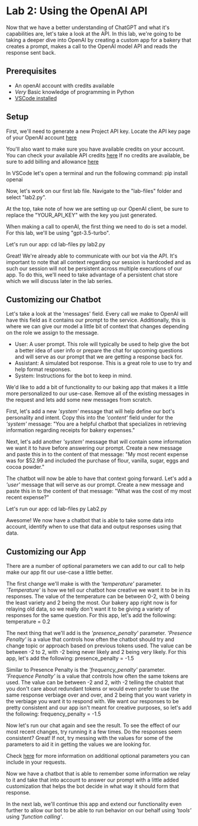 # Lab 2: Using the OpenAI API 
Now that we have a better understanding of ChatGPT and what it's capabilities are, let's take a look at the API. In this lab, we're going to be taking a deeper dive into OpenAI by creating a custom app for a bakery that creates a prompt, makes a call to the OpenAI model API and reads the response sent back.

## Prerequisites
* An openAI account with credits available
* _Very_ Basic knowledge of programming in Python
* [VSCode installed](https://code.visualstudio.com/download)

## Setup
First, we'll need to generate a new Project API key. Locate the API key page of your OpenAI account [here](https://platform.openai.com/api-keys)

You'll also want to make sure you have available credits on your account.
You can check your available API credits [here](https://platform.openai.com/usage)
If no credits are available, be sure to add billing and allowance [here](https://platform.openai.com/settings/organization/billing/overview)

In VSCode let's open a terminal and run the following command:
    pip install openai

Now, let's work on our first lab file. Navigate to the "lab-files" folder and select "lab2.py". 

At the top, take note of how we are setting up our OpenAI client, be sure to replace the "YOUR_API_KEY" with the key you just generated. 

When making a call to openAI, the first thing we need to do is set a model. For this lab, we'll be using "gpt-3.5-turbo". 

Let's run our app:
    cd lab-files
    py lab2.py

Great! We're already able to communicate with our bot via the API. It's important to note that all context regarding our session is hardcoded and as such our session will not be persistent across multiple executions of our app. To do this, we'll need to take advantage of a persistent chat store which we will discuss later in the lab series.

## Customizing our Chatbot
Let's take a look at the 'messages' field. Every call we make to OpenAI will have this field as it contains our prompt to the service. Additionally, this is where we can give our model a little bit of context that changes depending on the role we assign to the message.
* User: A user prompt. This role will typically be used to help give the bot a better idea of user info or prepare the chat for upcoming questions and will serve as our prompt that we are getting a response back for.
* Assistant: A simulated bot response. This is a great role to use to try and help format responses. 
* System: Instructions for the bot to keep in mind.

We'd like to add a bit of functionality to our baking app that makes it a little more personalized to our use-case. Remove all of the existing messages in the request and lets add some new messages from scratch.

First, let's add a new _'system'_ message that will help define our bot's personality and intent.
Copy this into the _'content'_ field under for the _'system'_ message:
    "You are a helpful chatbot that specializes in retrieving information regarding receipts for bakery expenses."

Next, let's add another _'system'_ message that will contain some information we want it to have before answering our prompt. Create a new message and paste this in to the content of that message:
    "My most recent expense was for $52.99 and included the purchase of flour, vanilla, sugar, eggs and cocoa powder."

The chatbot will now be able to have that context going forward. 
Let's add a _'user'_ message that will serve as our prompt. Create a new message and paste this in to the content of that message:
    "What was the cost of my most recent expense?"

Let's run our app:
    cd lab-files
    py Lab2.py

Awesome! We now have a chatbot that is able to take some data into account, identify when to use that data and output responses using that data. 

## Customizing our App
There are a number of optional parameters we can add to our call to help make our app fit our use-case a little better.

The first change we'll make is with the _'temperature'_ parameter. 
_'Temperature'_ is how we tell our chatbot how creative we want it to be in its responses. The value of the temperature can be between 0-2, with 0 being the least variety and 2 being the most. Our bakery app right now is for relaying old data, so we really don't want it to be giving a variety of responses for the same question. For this app, let's add the following:
    temperature = 0.2

The next thing that we'll add is the _'presence_penalty'_ parameter.
_'Presence Penalty'_ is a value that controls how often the chatbot should try and change topic or approach based on previous tokens used. The value can be between -2 to 2, with -2 being never likely and 2 being very likely. For this app, let's add the following:
    presence_penalty = -1.5

Similar to Presence Penalty is the _'frequency_penalty'_ parameter.
_'Frequence Penalty'_ is a value that controls how often the same tokens are used. The value can be between -2 and 2, with -2 telling the chabtot that you don't care about redundant tokens or would even prefer to use the same response verbiage over and over, and 2 being that you want variety in the verbiage you want it to respond with. We want our responses to be pretty consistent and our app isn't meant for creative purposes, so let's add the following:
    frequency_penalty = -1.5

Now let's run our chat again and see the result. To see the effect of our most recent changes, try running it a few times. Do the responses seem consistent? Great! If not, try messing with the values for some of the parameters to aid it in getting the values we are looking for.

Check [here](https://platform.openai.com/docs/api-reference/chat/create) for more information on additional optional parameters you can include in your requests.

Now we have a chatbot that is able to remember some information we relay to it and take that into account to answer our prompt with a little added customization that helps the bot decide in what way it should form that response. 

In the next lab, we'll continue this app and extend our functionality even further to allow our bot to be able to run behavior on our behalf using _'tools'_ using _'function calling'_.